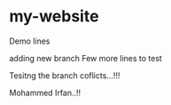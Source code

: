 # my-website

Demo lines

adding new branch
Few more lines to test

Tesitng the branch coflicts...!!!

Mohammed Irfan..!!
